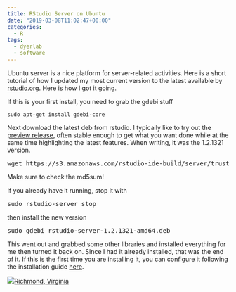 ```yaml
---
title: RStudio Server on Ubuntu
date: "2019-03-08T11:02:47+00:00"
categories:
  - R
tags:
  - dyerlab
  - software
---
```

Ubuntu server is a nice platform for server-related activities. Here is a short tutorial of how I updated my most current version to the latest available by [rstudio.org](https://www.rstudio.com/). Here is how I got it going.

If this is your first install, you need to grab the gdebi stuff

```
sudo apt-get install gdebi-core 
```

Next download the latest deb from rstudio. I typically like to try out the [preview release](https://www.rstudio.com/products/rstudio/download/preview/), often stable enough to get what you want done while at the same time highlighting the latest features. When writing, it was the 1.2.1321 version.

<pre class="EnlighterJSRAW" data-enlighter-language="generic" data-enlighter-theme="" data-enlighter-highlight="" data-enlighter-linenumbers="" data-enlighter-lineoffset="" data-enlighter-title="" data-enlighter-group="">wget https://s3.amazonaws.com/rstudio-ide-build/server/trusty/amd64/rstudio-server-1.2.1321-amd64.deb</pre>

Make sure to check the md5sum!

If you already have it running, stop it with 

<pre class="EnlighterJSRAW" data-enlighter-language="generic" data-enlighter-theme="" data-enlighter-highlight="" data-enlighter-linenumbers="" data-enlighter-lineoffset="" data-enlighter-title="" data-enlighter-group="">sudo rstudio-server stop</pre>

then install the new version

<pre class="EnlighterJSRAW" data-enlighter-language="generic" data-enlighter-theme="" data-enlighter-highlight="" data-enlighter-linenumbers="" data-enlighter-lineoffset="" data-enlighter-title="" data-enlighter-group="">sudo gdebi rstudio-server-1.2.1321-amd64.deb </pre>

This went out and grabbed some other libraries and installed everything for me then turned it back on. Since I had it already installed, that was the end of it. If this is the first time you are installing it, you can configure it following the installation guide [here](https://support.rstudio.com/hc/en-us/articles/360015079054).

<p class="sloc-display">
  <img class="icon-location" aria-label="Location: " aria-hidden="true" src="https://rodneydyer.com/wp-content/plugins/simple-location/location.svg" /><span class="p-location"><data class="p-latitude" value="37.500000"></data><data class="p-longitude" value="-77.400000"></data><a href="https://maps.wikimedia.org/#/14/37.5/-77.4">Richmond, Virginia</a></span><br />&nbsp;
</p>
